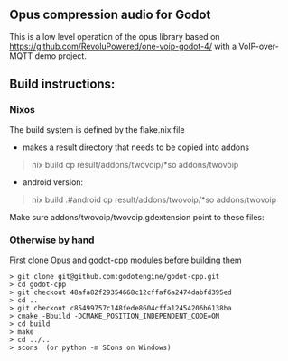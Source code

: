 ## Opus compression audio for Godot

This is a low level operation of the opus library based on https://github.com/RevoluPowered/one-voip-godot-4/
with a VoIP-over-MQTT demo project.

## Build instructions:

### Nixos

The build system is defined by the flake.nix file

 * makes a result directory that needs to be copied into addons
> nix build
> cp result/addons/twovoip/*so addons/twovoip

 * android version:
> nix build .#android
> cp result/addons/twovoip/*so addons/twovoip

Make sure addons/twovoip/twovoip.gdextension point to these files:

### Otherwise by hand

First clone Opus and godot-cpp modules before building them

```
> git clone git@github.com:godotengine/godot-cpp.git
> cd godot-cpp
> git checkout 48afa82f29354668c12cffaf6a2474dabfd395ed
> cd ..
> git checkout c85499757c148fede8604cffa12454206b6138ba
> cmake -Bbuild -DCMAKE_POSITION_INDEPENDENT_CODE=ON
> cd build
> make
> cd ../..
> scons  (or python -m SCons on Windows)
```
